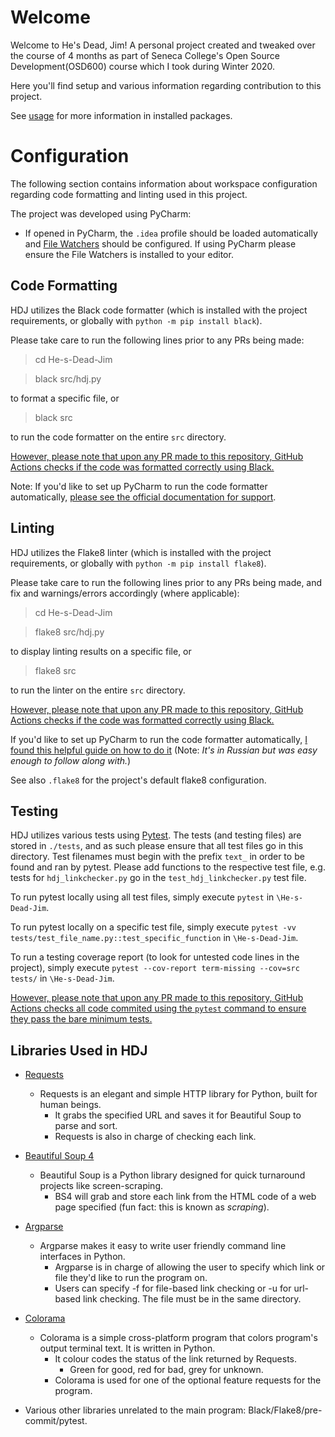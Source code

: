 # Welcome

Welcome to He's Dead, Jim! A personal project created and tweaked over the course of 4 months as part of Seneca College's Open Source Development(OSD600) course which I took during Winter 2020.

Here you'll find setup and various information regarding contribution to this project.

See [usage](https://github.com/chrispinkney/He-s-Dead-Jim/blob/master/docs/README.md#usage) for more information in installed packages.

# Configuration

The following section contains information about workspace configuration regarding code formatting and linting used in this project.

The project was developed using PyCharm:

- If opened in PyCharm, the `.idea` profile should be loaded automatically and [File Watchers](https://plugins.jetbrains.com/plugin/7177-file-watchers) should be configured.
  If using PyCharm please ensure the File Watchers is installed to your editor.

## Code Formatting

HDJ utilizes the Black code formatter (which is installed with the project requirements, or globally with `python -m pip install black`).

Please take care to run the following lines prior to any PRs being made:

> cd He-s-Dead-Jim

> black src/hdj.py

to format a specific file, or

> black src

to run the code formatter on the entire `src` directory.

<u>However, please note that upon any PR made to this repository, GitHub Actions checks if the code was formatted correctly using Black.</u>

Note: If you'd like to set up PyCharm to run the code formatter automatically, [please see the official documentation for support](https://black.readthedocs.io/en/stable/editor_integration.html#pycharm-intellij-idea).

## Linting

HDJ utilizes the Flake8 linter (which is installed with the project requirements, or globally with `python -m pip install flake8`).

Please take care to run the following lines prior to any PRs being made, and fix and warnings/errors accordingly (where applicable):

> cd He-s-Dead-Jim

> flake8 src/hdj.py

to display linting results on a specific file, or

> flake8 src

to run the linter on the entire `src` directory.

<u>However, please note that upon any PR made to this repository, GitHub Actions checks if the code was formatted correctly using Black.</u>

If you'd like to set up PyCharm to run the code formatter automatically, [I found this helpful guide on how to do it](https://tirinox.ru/flake8-pycharm) (Note: _It's in Russian but was easy enough to follow along with._)

See also `.flake8` for the project's default flake8 configuration.

## Testing

HDJ utilizes various tests using [Pytest](https://docs.pytest.org/en/latest/). The tests (and testing files) are stored in `./tests`, and as such please ensure that all test files go in this directory. Test filenames must begin with the prefix `text_` in order to be found and ran by pytest. Please add functions to the respective test file, e.g. tests for `hdj_linkchecker.py` go in the `test_hdj_linkchecker.py` test file.

To run pytest locally using all test files, simply execute `pytest` in `\He-s-Dead-Jim`.

To run pytest locally on a specific test file, simply execute `pytest -vv tests/test_file_name.py::test_specific_function` in `\He-s-Dead-Jim`.

To run a testing coverage report (to look for untested code lines in the project), simply execute `pytest --cov-report term-missing --cov=src tests/` in `\He-s-Dead-Jim`.

<u>However, please note that upon any PR made to this repository, GitHub Actions checks all code commited using the `pytest` command to ensure they pass the bare minimum tests.</u>

## Libraries Used in HDJ

- [Requests](https://requests.readthedocs.io/en/master/)
  - Requests is an elegant and simple HTTP library for Python, built for human beings.
    - It grabs the specified URL and saves it for Beautiful Soup to parse and sort.
    - Requests is also in charge of checking each link.
- [Beautiful Soup 4](https://www.crummy.com/software/BeautifulSoup/)
  - Beautiful Soup is a Python library designed for quick turnaround projects like screen-scraping.
    - BS4 will grab and store each link from the HTML code of a web page specified (fun fact: this is known as _scraping_).
- [Argparse](https://github.com/ThomasWaldmann/argparse/)
  - Argparse makes it easy to write user friendly command line interfaces in Python.
    - Argparse is in charge of allowing the user to specify which link or file they'd like to run the program on.
    - Users can specify -f for file-based link checking or -u for url-based link checking. The file must be in the same directory.
- [Colorama](https://github.com/tartley/colorama)

  - Colorama is a simple cross-platform program that colors program's output terminal text. It is written in Python.
    - It colour codes the status of the link returned by Requests.
      - Green for good, red for bad, grey for unknown.
    - Colorama is used for one of the optional feature requests for the program.

- Various other libraries unrelated to the main program: Black/Flake8/pre-commit/pytest.
